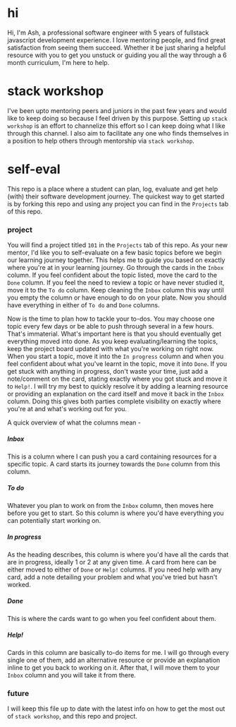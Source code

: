 # hi

Hi, I'm Ash, a professional software engineer with 5 years of fullstack javascript development experience. I love mentoring people, and find great satisfaction from seeing them succeed. Whether it be just sharing a helpful resource with you to get you unstuck or guiding you all the way through a 6 month curriculum, I'm here to help.

# stack workshop

I've been upto mentoring peers and juniors in the past few years and would like to keep doing so because I feel driven by this purpose. Setting up `stack workshop` is an effort to channelize this effort so I can keep doing what I like through this channel. I also aim to facilitate any one who finds themselves in a position to help others through mentorship via `stack workshop`.

# self-eval

This repo is a place where a student can plan, log, evaluate and get help (with) their software development journey. The quickest way to get started is by forking this repo and using any project you can find in the `Projects` tab of this repo.

### project

You will find a project titled `101` in the `Projects` tab of this repo. As your new mentor, I'd like you to self-evaluate on a few basic topics before we begin our learning journey together. This helps me to guide you based on exactly where you're at in your learning journey. Go through the cards in the `Inbox` column. If you feel confident about the topic listed, move the card to the `Done` column. If you feel the need to review a topic or have never studied it, move it to the `To do` column. Keep cleaning the `Inbox` column this way until you empty the column or have enough to do on your plate. Now you should have everything in either of `To do` and `Done` columns. 

Now is the time to plan how to tackle your to-dos. You may choose one topic every few days or be able to push through several in a few hours. That's immaterial. What's important here is that you should eventually get everything moved into done. As you keep evaluating/learning the topics, keep the project board updated with what you're working on right now. When you start a topic, move it into the `In progress` column and when you feel confident about what you've learnt in the topic, move it into `Done`. If you get stuck with anything in progress, don't waste your time, just add a note/comment on the card, stating exactly where you got stuck and move it to `Help!`. I will try my best to quickly resolve it by adding a learning resource or providing an explanation on the card itself and move it back in the `Inbox` column. Doing this gives both parties complete visibility on exactly where you're at and what's working out for you.

A quick overview of what the columns mean -

##### Inbox

This is a column where I can push you a card containing resources for a specific topic. A card starts its journey towards the `Done` column from this column.

##### To do

Whatever you plan to work on from the `Inbox` column, then moves here before you get to start. So this column is where you'd have everything you can potentially start working on.

##### In progress

As the heading describes, this column is where you'd have all the cards that are in progress, ideally 1 or 2 at any given time. A card from here can be either moved to either of `Done` or `Help!` columns. If you need help with any card, add a note detailing your problem and what you've tried but hasn't worked.

##### Done

This is where the cards want to go when you feel confident about them.

##### Help!

Cards in this column are basically to-do items for me. I will go through every single one of them, add an alternative resource or provide an explanation inline to get you back to working on it. After that, I will move them to your `Inbox` column and you will take it from there.

### future

I will keep this file up to date with the latest info on how to get the most out of `stack workshop`, and this repo and project.
